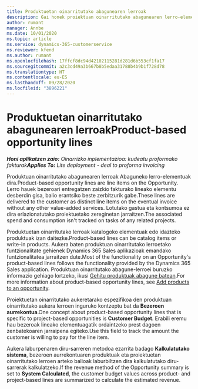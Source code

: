 ```yaml
---
title: Produktuetan oinarritutako abagunearen lerroak
description: Gai honek proiektuan oinarritutako abagunearen lerro-elementuei buruzko informazioa eskaintzen du Project Operations-en.
author: rumant
manager: Annbe
ms.date: 10/01/2020
ms.topic: article
ms.service: dynamics-365-customerservice
ms.reviewer: kfend
ms.author: rumant
ms.openlocfilehash: 17ffcf8dc94d42102115281d281d6b553cf1fa17
ms.sourcegitcommit: a2c3cd49a3b667b8b5edaa31788b4b9b1f728d78
ms.translationtype: HT
ms.contentlocale: eu-ES
ms.lasthandoff: 09/28/2020
ms.locfileid: "3896221"
---
```

# <a name="product-based-opportunity-lines"></a><span data-ttu-id="92808-103">Produktuetan oinarritutako abagunearen lerroak</span><span class="sxs-lookup"><span data-stu-id="92808-103">Product-based opportunity lines</span></span>

<span data-ttu-id="92808-104">_**Honi aplikatzen zaio:** Oinarrizko inplementazioa: kudeatu proformako fakturak_</span><span class="sxs-lookup"><span data-stu-id="92808-104">_**Applies To:** Lite deployment - deal to proforma invoicing_</span></span>

<span data-ttu-id="92808-105">Produktuan oinarritutako abagunearen lerroak Abaguneko lerro-elementuak dira.</span><span class="sxs-lookup"><span data-stu-id="92808-105">Product-based opportunity lines are line items on the Opportunity.</span></span> <span data-ttu-id="92808-106">Lerro hauek bezeroari entregatzen zaizkio fakturako lineako elementu desberdin gisa, balio erantsiko beste zerbitzurik gabe.</span><span class="sxs-lookup"><span data-stu-id="92808-106">These lines are delivered to the customer as distinct line items on the eventual invoice without any other value-added services.</span></span> <span data-ttu-id="92808-107">Lotutako gastua eta kontsumoa ez dira erlazionatutako proiektuetako zereginetan jarraitzen.</span><span class="sxs-lookup"><span data-stu-id="92808-107">The associated spend and consumption isn't tracked on tasks of any related projects.</span></span>

<span data-ttu-id="92808-108">Produktuetan oinarritutako lerroak katalogoko elementuak edo idazteko produktuak izan daitezke.</span><span class="sxs-lookup"><span data-stu-id="92808-108">Product-based lines can be catalog items or write-in products.</span></span> <span data-ttu-id="92808-109">Aukera baten produktuan oinarritutako lerroetako funtzionalitate gehienek Dynamics 365 Sales aplikazioak emandako funtzionalitatea jarraitzen dute.</span><span class="sxs-lookup"><span data-stu-id="92808-109">Most of the functionality on an Opportunity's product-based lines follows the functionality provided by the Dynamics 365 Sales application.</span></span> <span data-ttu-id="92808-110">Produktuan oinarritutako abagune-lerroei buruzko informazio gehiago lortzeko, ikusi [Gehitu produktuak abagune batean](https://docs.microsoft.com/dynamics365/sales-enterprise/add-products-opportunity).</span><span class="sxs-lookup"><span data-stu-id="92808-110">For more information about product-based opportunity lines, see [Add products to an opportunity](https://docs.microsoft.com/dynamics365/sales-enterprise/add-products-opportunity).</span></span>

<span data-ttu-id="92808-111">Proiektuetan oinarritutako aukeretarako espezifikoa den produktuan oinarritutako aukera lerroen inguruko kontzeptu bat da **Bezeroen aurrekontua**.</span><span class="sxs-lookup"><span data-stu-id="92808-111">One concept about product-based opportunity lines that is specific to project-based opportunities is **Customer Budget**.</span></span> <span data-ttu-id="92808-112">Erabili eremu hau bezeroak lineako elementuagatik ordaintzeko prest dagoen zenbatekoaren jarraipena egiteko.</span><span class="sxs-lookup"><span data-stu-id="92808-112">Use this field to track the amount the customer is willing to pay for the line item.</span></span>

<span data-ttu-id="92808-113">Aukera laburpenaren diru-sarreren metodoa ezarrita badago **Kalkulatutako sistema**, bezeroen aurrekontuaren produktuak eta proiektuetan oinarritutako lerroen arteko balioak laburbiltzen dira kalkulatutako diru-sarrerak kalkulatzeko.</span><span class="sxs-lookup"><span data-stu-id="92808-113">If the revenue method of the Opportunity summary is set to **System Calculated**, the customer budget values across product- and project-based lines are summarized to calculate the estimated revenue.</span></span>
